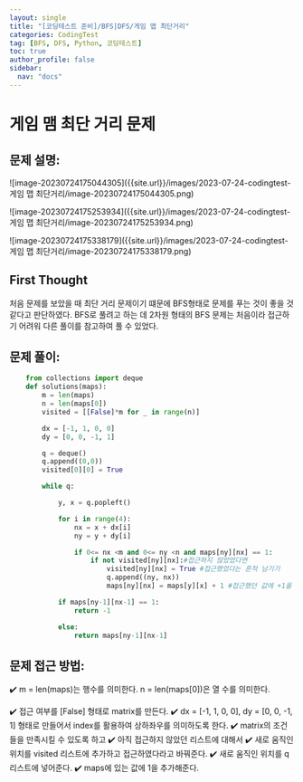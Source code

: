 ```yaml
---
layout: single
title: "[코딩테스트 준비]/BFS|DFS/게임 맵 최단거리"
categories: CodingTest
tag: [BFS, DFS, Python, 코딩테스트]
toc: true
author_profile: false
sidebar:
  nav: "docs"
---
```


# 게임 맴 최단 거리 문제

## 문제 설명:

![image-20230724175044305]({{site.url}}/images/2023-07-24-codingtest-게임 맵 최단거리/image-20230724175044305.png)

![image-20230724175253934]({{site.url}}/images/2023-07-24-codingtest-게임 맵 최단거리/image-20230724175253934.png)

![image-20230724175338179]({{site.url}}/images/2023-07-24-codingtest-게임 맵 최단거리/image-20230724175338179.png)

## First Thought

처음 문제를 보았을 때 최단 거리 문제이기 떄문에 BFS형태로 문제를 푸는 것이 좋을 것 같다고 판단하였다. BFS로 풀려고 하는 데 2차원 형태의 BFS 문제는 처음이라 접근하기 어려워 다른 풀이를 참고하여 풀 수 있었다.

## 문제 풀이:

```python
    from collections import deque
    def solutions(maps):
        m = len(maps)
        n = len(maps[0])
        visited = [[False]*m for _ in range(n)]

        dx = [-1, 1, 0, 0]
        dy = [0, 0, -1, 1]

        q = deque()
        q.append((0,0))
        visited[0][0] = True

        while q:

            y, x = q.popleft()

            for i in range(4):
                nx = x + dx[i]
                ny = y + dy[i]

                if 0<= nx <m and 0<= ny <n and maps[ny][nx] == 1:
                    if not visited[ny][nx]:#접근하지 않았었다면
                        visited[ny][nx] = True #접근했었다는 흔적 남기기
                        q.append((ny, nx))
                        maps[ny][nx] = maps[y][x] + 1 #접근했던 값에 +1을 해준다.

            if maps[ny-1][nx-1] == 1:
                return -1

            else:
                return maps[ny-1][nx-1]

```

## 문제 접근 방법:

✔️ m = len(maps)는 행수를 의미한다. n = len(maps[0])은 열 수를 의미한다.

✔️ 접근 여부를 [False] 형태로 matrix를 만든다.
✔️ dx = [-1, 1, 0, 0], dy = [0, 0, -1, 1] 형태로 만들어서 index를 활용하여 상하좌우를 의미하도록 한다.
✔️ matrix의 조건들을 만족시킬 수 있도록 하고
✔️ 아직 접근하지 않았던 리스트에 대해서
✔️ 새로 움직인 위치를 visited 리스트에 추가하고 접근하였다라고 바꿔준다.
✔️ 새로 움직인 위치를 q 리스트에 넣어준다.
✔️ maps에 있는 값에 1을 추가해준다.
